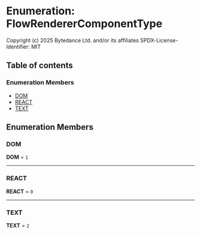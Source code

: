 # Enumeration: FlowRendererComponentType

Copyright (c) 2025 Bytedance Ltd. and/or its affiliates
SPDX-License-Identifier: MIT

## Table of contents

### Enumeration Members

* [DOM](/en/auto-docs/fixed-layout-editor/enums/FlowRendererComponentType.md#dom)
* [REACT](/en/auto-docs/fixed-layout-editor/enums/FlowRendererComponentType.md#react)
* [TEXT](/en/auto-docs/fixed-layout-editor/enums/FlowRendererComponentType.md#text)

## Enumeration Members

### DOM

**DOM** = `1`

***

### REACT

**REACT** = `0`

***

### TEXT

**TEXT** = `2`
